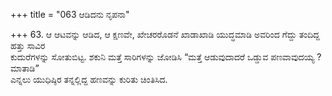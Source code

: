 +++
title = "063 ಆಡಿದನು ನೃಪನಾ"

+++
63. ಆ ಆಟವನ್ನು ಆಡಿದ, ಆ ಕ್ಷಣವೇ, ಖೇಚರರೊಡನೆ ಖಾಡಾಖಾಡಿ ಯುದ್ಧಮಾಡಿ ಅವರಿಂದ ಗೆದ್ದು ತಂದಿದ್ದ ಹತ್ತು ಸಾವಿರ   
ಕುದುರೆಗಳನ್ನು ಸೋತುಬಿಟ್ಟ. ಶಕುನಿ ಮತ್ತೆ ಸಾರಿಗಳನ್ನು ಜೋಡಿಸಿ “ಮತ್ತೆ ಆಡುವುದಾದರೆ ಒಡ್ಡುವ ಪಣವಾವುದಯ್ಯ ? ಮಾತಾಡಿ”   
ಎನ್ನಲು ಯುಧಿಷ್ಠಿರ ತನ್ನಲ್ಲಿದ್ದ ಹಣವನ್ನು ಕುರಿತು ಚಿಂತಿಸಿದ.